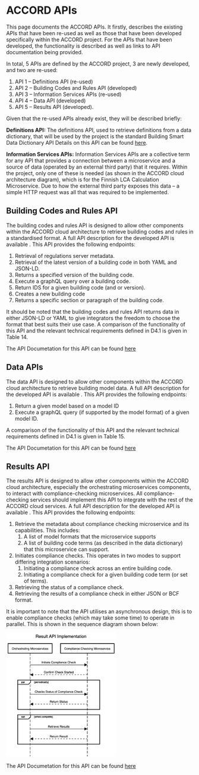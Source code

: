 # ACCORD APIs

This page documents the ACCORD APIs. It firstly, describes the existing APIs that have been re-used as well as those that have been developed specifically within the ACCORD project. For the APIs that have been developed, the functionality is described as well as links to API documentation being provided.

In total, 5 APIs are defined by the ACCORD project, 3 are newly developed, and two are re-used:
1. API 1 – Definitions API (re-used)
2. API 2 – Building Codes and Rules API (developed)
3. API 3 – Information Services APIs (re-used)
4. API 4 – Data API (developed)
5. API 5 – Results API (developed).

Given that the re-used APIs already exist, they will be described briefly:

**Definitions API:** The definitions API, used to retrieve definitions from a data dictionary, that will be used by the project is the standard Building Smart Data Dictionary API Details on this API can be found [here](https://app.swaggerhub.com/apis/buildingSMART/Dictionaries/v1).

**Information Services APIs:** Information Services APIs are a collective term for any API that provides a connection between a microservice and a source of data (operated by an external third party) that it requires. Within the project, only one of these is needed (as shown in the ACCORD cloud architecture diagram), which is for the Finnish LCA Calculation Microservice. Due to how the external third party exposes this data – a simple HTTP request was all that was required to be implemented.



##	Building Codes and Rules API
The building codes and rules API is designed to allow other components within the ACCORD cloud architecture to retrieve building codes and rules in a standardised format. A full API description for the developed API is available . 
This API provides the following endpoints:

1.	Retrieval of regulations server metadata.
2.	Retrieval of the latest version of a building code in both YAML and JSON-LD.
3.	Returns a specified version of the building code.
4.	Execute a graphQL query over a building code.
5.	Return IDS for a given building code (and or version).
6.	Creates a new building code
7.	Returns a specific section or paragraph of the building code.

It should be noted that the building codes and rules API returns data in either JSON-LD or YAML to give integrators the freedom to choose the format that best suits their use case.
A comparison of the functionality of this API and the relevant technical requirements defined in D4.1 is given in Table 14.

The API Documetation for this API can be found [here](https://docs.accordproject.eu/buildingcodesandrules.html)

## Data APIs

The data API is designed to allow other components within the ACCORD cloud architecture to retrieve building model data. A full API description for the developed API is available . 
This API provides the following endpoints:

1.	Return a given model based on a model ID
2.	Execute a graphQL query (if supported by the model format) of a given model ID.

A comparison of the functionality of this API and the relevant technical requirements defined in D4.1 is given in Table 15.

The API Documetation for this API can be found [here](https://docs.accordproject.eu/data.html)

##	Results API
The results API is designed to allow other components within the ACCORD cloud architecture, especially the orchestrating microservices components, to interact with compliance-checking microservices. All compliance-checking services should implement this API to integrate with the rest of the ACCORD cloud services. A full API description for the developed API is available . 
This API provides the following endpoints:

1.	Retrieve the metadata about compliance checking microservice and its capabilities. This includes:
	1.	A list of model formats that the microservice supports
	2.	A list of building code terms (as described in the data dictionary) that this microservice can support.
2.	Initiates compliance checks. This operates in two modes to support differing integration scenarios:
	1.	Initiating a compliance check across an entire building code.
	2.	Initiating a compliance check for a given building code term (or set of terms).
3.	Retrieving the status of a compliance check.
4.	Retrieving the results of a compliance check in either JSON or BCF format.

It is important to note that the API utilises an asynchronous design, this is to enable compliance checks (which may take some time) to operate in parallel. This is shown in the sequence diagram shown below:

![](./resultapi.png)

The API Documetation for this API can be found [here](https://docs.accordproject.eu/results.html)